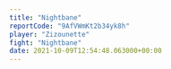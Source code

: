 ```yaml
---
title: "Nightbane"
reportCode: "9AfVWmKt2b34yk8h"
player: "Zizounette"
fight: "Nightbane"
date: 2021-10-09T12:54:48.063000+00:00
---
```

